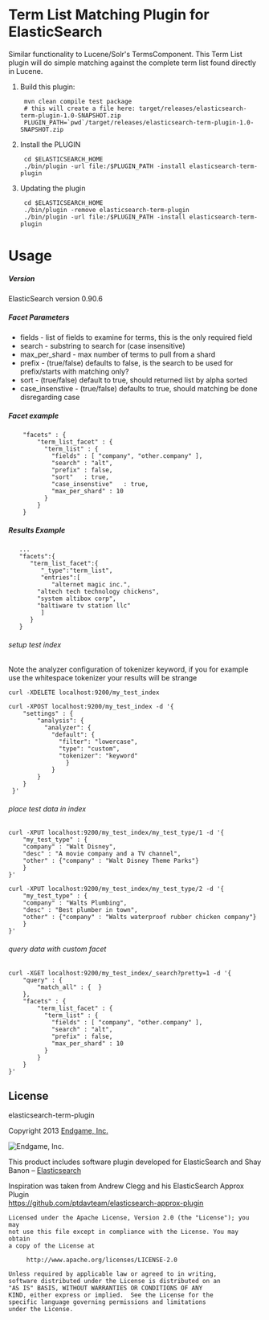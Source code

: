 Term List Matching Plugin for ElasticSearch
==================================

Similar functionality to Lucene/Solr's TermsComponent.
This Term List plugin will do simple matching against the complete term list found directly in Lucene.

1. Build this plugin:

        mvn clean compile test package 
        # this will create a file here: target/releases/elasticsearch-term-plugin-1.0-SNAPSHOT.zip
        PLUGIN_PATH=`pwd`/target/releases/elasticsearch-term-plugin-1.0-SNAPSHOT.zip

2. Install the PLUGIN

        cd $ELASTICSEARCH_HOME
        ./bin/plugin -url file:/$PLUGIN_PATH -install elasticsearch-term-plugin

3. Updating the plugin

        cd $ELASTICSEARCH_HOME
        ./bin/plugin -remove elasticsearch-term-plugin
        ./bin/plugin -url file:/$PLUGIN_PATH -install elasticsearch-term-plugin


Usage
==========

##### Version

ElasticSearch version 0.90.6

##### Facet Parameters
* fields - list of fields to examine for terms, this is the only required field
* search - substring to search for (case insensitive)
* max_per_shard - max number of terms to pull from a shard
* prefix - (true/false) defaults to false, is the search to be used for prefix/starts with matching only?
* sort -   (true/false) default to true, should returned list by alpha sorted
* case_insenstive - (true/false) defaults to true, should matching be done disregarding case

##### Facet example

	    "facets" : {
		    "term_list_facet" : {
		      "term_list" : {
		        "fields" : [ "company", "other.company" ],			
		        "search" : "alt",
		        "prefix" : false,
		        "sort"   : true,
		        "case_insenstive"   : true,
		        "max_per_shard" : 10
		      }
	    	}
	    }

##### Results Example
```
   ...
   "facets":{
      "term_list_facet":{
         "_type":"term_list",
         "entries":[
            "alternet magic inc.",
	    "altech tech technology chickens",
	    "system altibox corp",
	    "baltiware tv station llc"
         ]
      }
   }
```
###### setup test index
Note the analyzer configuration of tokenizer keyword, if you for example use the whitespace tokenizer your results will be strange

	curl -XDELETE localhost:9200/my_test_index 
	
	curl -XPOST localhost:9200/my_test_index -d '{
	    "settings" : {
	        "analysis": {
	          "analyzer": {
	            "default": {
	              "filter": "lowercase", 
	              "type": "custom", 
	              "tokenizer": "keyword"
	            	}
	        	}
	    	}
		}
	 }' 
	 
###### place test data in index

	curl -XPUT localhost:9200/my_test_index/my_test_type/1 -d '{
		"my_test_type" : {
		"company" : "Walt Disney",
		"desc" : "A movie company and a TV channel",
		"other" : {"company" : "Walt Disney Theme Parks"}
		}
	}'
	
	curl -XPUT localhost:9200/my_test_index/my_test_type/2 -d '{
		"my_test_type" : {
		"company" : "Walts Plumbing",
		"desc" : "Best plumber in town",
		"other" : {"company" : "Walts waterproof rubber chicken company"}
		}
	}'
    
###### query data with custom facet

	curl -XGET localhost:9200/my_test_index/_search?pretty=1 -d '{
	    "query" : {
	        "match_all" : {  }
	    },
	    "facets" : {
		    "term_list_facet" : {
		      "term_list" : {
		        "fields" : [ "company", "other.company" ],			
		        "search" : "alt",
		        "prefix" : false,
		        "max_per_shard" : 10
		      }
	    	}
	    }
	}'






License
-------

elasticsearch-term-plugin  

Copyright 2013 [Endgame, Inc.](http://www.endgame.com/)

![Endgame, Inc.](http://www.endgame.com/images/navlogo.png)
	
This product includes software plugin developed for
ElasticSearch and Shay Banon – [Elasticsearch](http://www.elasticsearch.org/)

Inspiration was taken from Andrew Clegg and his ElasticSearch Approx Plugin  
https://github.com/ptdavteam/elasticsearch-approx-plugin  

	Licensed under the Apache License, Version 2.0 (the "License"); you may
	not use this file except in compliance with the License. You may obtain
	a copy of the License at

	     http://www.apache.org/licenses/LICENSE-2.0

	Unless required by applicable law or agreed to in writing,
	software distributed under the License is distributed on an
	"AS IS" BASIS, WITHOUT WARRANTIES OR CONDITIONS OF ANY
	KIND, either express or implied.  See the License for the
	specific language governing permissions and limitations
	under the License.

	
